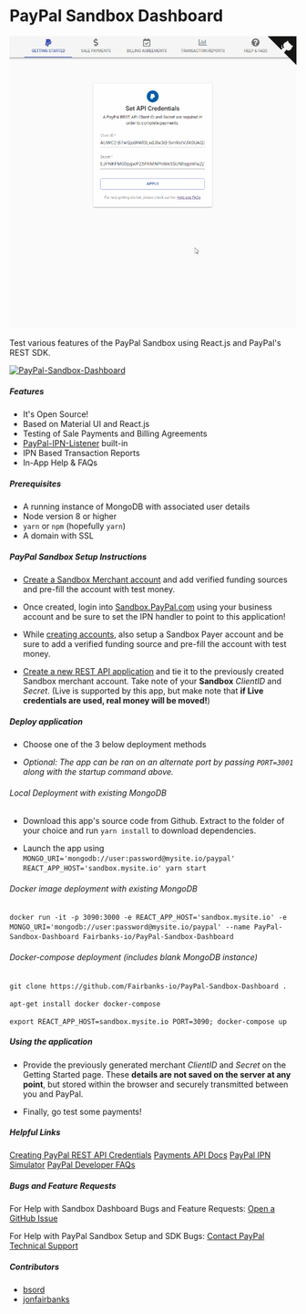 # PayPal Sandbox Dashboard
![PayPal-Sandbox-Dashboard](https://raw.githubusercontent.com/Fairbanks-io/PayPal-Sandbox-Dashboard/master/PayPal-Payment-Dashboard.gif)

Test various features of the PayPal Sandbox using React.js and PayPal's REST SDK.

[![PayPal-Sandbox-Dashboard](https://www.herokucdn.com/deploy/button.svg)](https://heroku.com/deploy?template=https://github.com/Fairbanks-io/PayPal-Sandbox-Dashboard)

##### Features
* It's Open Source!
* Based on Material UI and React.js
* Testing of Sale Payments and Billing Agreements
* [PayPal-IPN-Listener](https://github.com/Fairbanks-io/PayPal-IPN-Listener) built-in
* IPN Based Transaction Reports
* In-App Help & FAQs

##### Prerequisites
* A running instance of MongoDB with associated user details
* Node version 8 or higher
* `yarn` or `npm` (hopefully `yarn`)
* A domain with SSL

##### PayPal Sandbox Setup Instructions
* [Create a Sandbox Merchant account](https://developer.paypal.com/developer/accounts/) and add verified funding sources and pre-fill the account with test money.

* Once created, login into [Sandbox.PayPal.com](https://sandbox.paypal.com) using your business account and be sure to set the IPN handler to point to this application!

* While [creating accounts](https://developer.paypal.com/developer/accounts/), also setup a Sandbox Payer account and be sure to add a verified funding source and pre-fill the account with test money.

* [Create a new REST API application](https://developer.paypal.com/developer/applications/) and tie it to the previously created Sandbox merchant account. Take note of your **Sandbox** *ClientID* and *Secret*. (Live is supported by this app, but make note that **if Live credentials are used, real money will be moved!**)
##### Deploy application
* Choose one of the 3 below deployment methods

* _Optional: The app can be ran on an alternate port by passing `PORT=3001` along with the startup command above._

###### Local Deployment with existing MongoDB
* Download this app's source code from Github. Extract to the folder of your choice and run `yarn install` to download dependencies.

* Launch the app using `MONGO_URI='mongodb://user:password@mysite.io/paypal' REACT_APP_HOST='sandbox.mysite.io' yarn start`

###### Docker image deployment with existing MongoDB
`docker run -it -p 3090:3000 -e REACT_APP_HOST='sandbox.mysite.io' -e MONGO_URI='mongodb://user:password@mysite.io/paypal' --name PayPal-Sandbox-Dashboard Fairbanks-io/PayPal-Sandbox-Dashboard`

###### Docker-compose deployment (includes blank MongoDB instance)
`git clone https://github.com/Fairbanks-io/PayPal-Sandbox-Dashboard .`

`apt-get install docker docker-compose`

`export REACT_APP_HOST=sandbox.mysite.io PORT=3090; docker-compose up`

##### Using the application

* Provide the previously generated merchant *ClientID* and *Secret* on the Getting Started page. These **details are not saved on the server at any point**, but stored within the browser and securely transmitted between you and PayPal.

* Finally, go test some payments!

##### Helpful Links
[Creating PayPal REST API Credentials](https://www.paypal.com/us/smarthelp/article/How-do-I-create-REST-API-credentials-ts1949)
[Payments API Docs](https://developer.paypal.com/docs/api/payments/v1/#payment_list)
[PayPal IPN Simulator](https://developer.paypal.com/developer/ipnSimulator/)
[PayPal Developer FAQs](https://developer.paypal.com/docs/faq/)

##### Bugs and Feature Requests
For Help with Sandbox Dashboard Bugs and Feature Requests: [Open a GitHub Issue](https://github.com/Fairbanks-io/PayPal-Sandbox-Dashboard/issues)

For Help with PayPal Sandbox Setup and SDK Bugs: [Contact PayPal Technical Support](https://www.paypal-techsupport.com/)

##### Contributors
* [bsord](https://github.com/bsord "bsord")
* [jonfairbanks](https://github.com/jonfairbanks "jonfairbanks")
